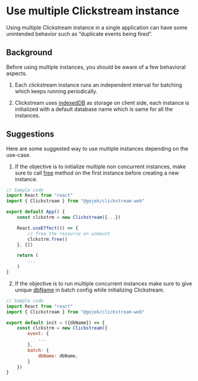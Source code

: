 # Use multiple Clickstream instance

Using multiple Clickstream instance in a single application can have some unintended behavior such as “duplicate events being fired”.

## Background

Before using multiple instances, you should be aware of a few behavioral aspects.

1. Each clickstream instance runs an independent interval for batching which keeps running periodically.

2. Clickstream uses [indexedDB](https://developer.mozilla.org/en-US/docs/Web/API/IndexedDB_API) as storage on client side, each instance is initialized with a default database name which is same for all the instances.

## Suggestions

Here are some suggested way to use multiple instances depending on the use-case.

1. If the objective is to initialize multiple non concurrent instances, make sure to call [free](https://github.com/gojek/clickstream-web/blob/main/docs/reference/methods.md#free) method on the first instance before creating a new instance.

```js
// Sample code
import React from "react"
import { Clickstream } from "@gojek/clickstream-web"

export default App() {
    const clckstrm = new Clickstream({...})

    React.useEffect(() => {
        // free the resource on unmount
        clckstrm.free()
    }, [])

    return (
        ...
    )
}
```

2. If the objective is to run multiple concurrent instances make sure to give unique [dbName](https://github.com/gojek/clickstream-web/blob/main/docs/reference/options.md#batch) in batch config while initializing Clickstream.

```js
// Sample code
import React from "react"
import { Clickstream } from "@gojek/clickstream-web"

export default init = ({dbName}) => {
    const clckstrm = new Clickstream({
        event: {
            ...
        },
        batch: {
            dbName: dbName,
        }
    })
}
```
